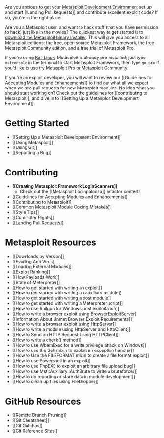 Are you anxious to get your [Metasploit Development Environment](https://github.com/rapid7/metasploit-framework/wiki/Setting-Up-a-Metasploit-Development-Environment) set up and start [[Landing Pull Requests]] and contribute excellent exploit code? If so, you're in the right place.

Are you a Metasploit user, and want to hack stuff (that you have permission to hack) just like in the movies? The quickest way to get started is to [download the Metasploit binary installer](http://www.rapid7.com/products/metasploit/download.jsp). This will give you access to all Metasploit editions: the free, open source Metasploit Framework, the free Metasploit Community edition, and a free
trial of Metasploit Pro.

If you’re using [Kali Linux](http://kali.org), Metasploit is already pre-installed; just type `msfconsole`
in the terminal to start Metasploit Framework, then type `go_pro` if you’d like to use try Metasploit Pro
or Metasploit Community.

If you're an exploit developer, you will want to review our [[Guidelines for Accepting Modules and Enhancements]] to find out what all we expect when we see pull requests for new Metasploit modules. No idea what you should start working on? Check out the guidelines for [[contributing to Metasploit]], and dive in
to [[Setting Up a Metasploit Development Environment]].

# Getting Started #

- [[Setting Up a Metasploit Development Environment]] 
- [[Using Metasploit]]
- [[Using Git]]
- [[Reporting a Bug]]

# Contributing #

- **[[Creating Metasploit Framework LoginScanners]]**
    - Check out the [[Metasploit Loginpalooza]] refactor contest!
- [[Guidelines for Accepting Modules and Enhancements]]
- [[Contributing to Metasploit]]
- [[Common Metasploit Module Coding Mistakes]]
- [[Style Tips]]
- [[Committer Rights]]
- [[Landing Pull Requests]]

# Metasploit Resources #

- [[Downloads by Version]]
- [[Evading Anti Virus]]
- [[Loading External Modules]]
- [[Exploit Ranking]]
- [[How Payloads Work]]
- [[State of Meterpreter]]
- [[How to get started with writing an exploit]]
- [[How to get started with writing an auxiliary module]]
- [[How to get started with writing a post module]]
- [[How to get started with writing a Meterpreter script]]
- [[How to use Railgun for Windows post exploitation]]
- [[How to write a browser exploit using BrowserExploitServer]]
- [[Information About Unmet Browser Exploit Requirements]]
- [[How to write a browser exploit using HttpServer]]
- [[How to write a module using HttpServer and HttpClient]]
- [[How to Send an HTTP Request Using HTTPClient]]
- [[How to write a check() method]]
- [[How to use WbemExec for a write privilege attack on Windows]]
- [[How to use the Seh mixin to exploit an exception handler]]
- [[How to Use the FILEFORMAT mixin to create a file format exploit]]
- [[How to use Powershell in an exploit]]
- [[How to use PhpEXE to exploit an arbitrary file upload bug]]
- [[How to use Msf::Auxiliary::AuthBrute to write a bruteforcer]]
- [[How to do reporting or store data in module development]]
- [[How to clean up files using FileDropper]]

# GitHub Resources #

- [[Remote Branch Pruning]]
- [[Git Cheatsheet]]
- [[Git Gotchas]]
- [[Git Reference Sites]]


